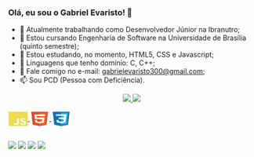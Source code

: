 ### Olá, eu sou o Gabriel Evaristo! 👏

- 🔭 Atualmente trabalhando como Desenvolvedor Júnior na Ibranutro;
- 🌱 Estou cursando Engenharia de Software na Universidade de Brasília (quinto semestre);
- 👯 Estou estudando, no momento, HTML5, CSS e Javascript;
- 🤔 Linguagens que tenho domínio: C, C++;
- 💬 Fale comigo no e-mail: gabrielevaristo300@gmail.com;
-  📫 Sou PCD (Pessoa com Deficiência).

<div align="center">
  <a href="https://github.com/evinhassoft">
  <img height="160em" src="https://github-readme-stats.vercel.app/api?username=evinhassoft&show_icons=true&theme=dark&include_all_commits=true&count_private=true"/>
  <img height="160em" src="https://github-readme-stats.vercel.app/api/top-langs/?username=evinhassoft&layout=compact&langs_count=7&theme=dark"/>
</div>
<div style="display: inline_block"><br>
  <img align="center" alt="Evas-Js" height="30" width="40" src="https://raw.githubusercontent.com/devicons/devicon/master/icons/javascript/javascript-plain.svg">
  <img align="center" alt="Evas-HTML" height="30" width="40" src="https://raw.githubusercontent.com/devicons/devicon/master/icons/html5/html5-original.svg">
  <img align="center" alt="EvasCSS" height="30" width="40" src="https://raw.githubusercontent.com/devicons/devicon/master/icons/css3/css3-original.svg">
</div>
  
  ##
  

<div> 
  <a href="https://instagram.com/evaristo_eng" target="_blank"><img src="https://img.shields.io/badge/-Instagram-%23E4405F?style=for-the-badge&logo=instagram&logoColor=white" target="_blank"></a>
 	<a href="https://www.twitch.tv/evinhasgg" target="_blank"><img src="https://img.shields.io/badge/Twitch-9146FF?style=for-the-badge&logo=twitch&logoColor=white" target="_blank"></a>
  <a href = "mailto:gabrielevaristo300@gmail.com"><img src="https://img.shields.io/badge/-Gmail-%23333?style=for-the-badge&logo=gmail&logoColor=white" target="_blank"></a>
  <a href="https://www.linkedin.com/in/gabriel-evaristo/" target="_blank"><img src="https://img.shields.io/badge/-LinkedIn-%230077B5?style=for-the-badge&logo=linkedin&logoColor=white" target="_blank"></a> 

 
</div>
  
